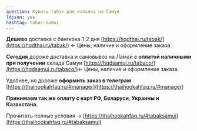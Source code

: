 ```yaml
---
question: Купить табак для кальяна на Самуи
ldjson: yes
hashtag: tabac-samui
---
```


**Дешево** доставка с бангкока 1-2 дня [https://hqdthai.ru/tabak/](https://hqdthai.ru/tabak/) <- Цены, наличие и оформление заказа.

**Сегодня** дороже доставка и самовывоз на Ламай **с оплатой наличными при получении** склада Самуи [https://hqdsamui.ru/tabaco/](https://hqdsamui.ru/tabaco/)<- Цены, наличие и оформление заказа.

Удобнее, но дороже **оформить заказ в телеграм** [https://thaihookahfaq.ru/#manager](https://thaihookahfaq.ru/#manager)

**Принимаем так же оплату с карт РФ, Беларуси, Украины и Казахстана.**

Прочитать полные условия -> [https://thaihookahfaq.ru/#tabaksamui](https://thaihookahfaq.ru/#tabaksamui)
